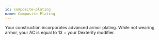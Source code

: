 ```yaml
---
id: composite-plating
name: Composite Plating
---
```

Your construction incorporates advanced armor plating. While not wearing armor, your AC is equal to 13 + your Dexterity modifier.